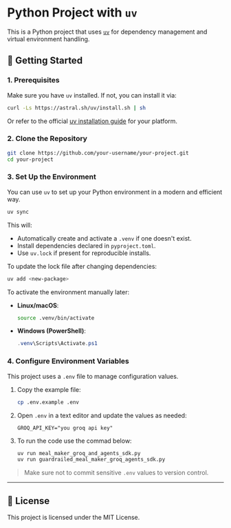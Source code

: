 # Python Project with `uv`

This is a Python project that uses [`uv`](https://github.com/astral-sh/uv) for dependency management and virtual environment handling.

## 🚀 Getting Started

### 1. Prerequisites

Make sure you have `uv` installed. If not, you can install it via:

```bash
curl -Ls https://astral.sh/uv/install.sh | sh
```

Or refer to the official [uv installation guide](https://github.com/astral-sh/uv#installation) for your platform.

### 2. Clone the Repository

```bash
git clone https://github.com/your-username/your-project.git
cd your-project
```

### 3. Set Up the Environment

You can use `uv` to set up your Python environment in a modern and efficient way.

```bash
uv sync
```

This will:

* Automatically create and activate a `.venv` if one doesn't exist.
* Install dependencies declared in `pyproject.toml`.
* Use `uv.lock` if present for reproducible installs.

To update the lock file after changing dependencies:

```bash
uv add <new-package>
```

To activate the environment manually later:

* **Linux/macOS**:

  ```bash
  source .venv/bin/activate
  ```
* **Windows (PowerShell)**:

  ```powershell
  .venv\Scripts\Activate.ps1
  ```

### 4. Configure Environment Variables

This project uses a `.env` file to manage configuration values.

1. Copy the example file:

   ```bash
   cp .env.example .env
   ```

2. Open `.env` in a text editor and update the values as needed:

   ```env
   GROQ_API_KEY="you groq api key"
   ```

3. To run the code use the commad below:

   ```bash
   uv run meal_maker_groq_and_agents_sdk.py
   uv run guardrailed_meal_maker_groq_agents_sdk.py
   ```

> Make sure not to commit sensitive `.env` values to version control.

---

## 📄 License

This project is licensed under the MIT License.
